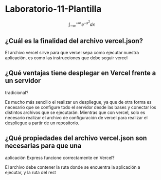 # Laboratorio-11-Plantilla
$$
\int_{-\infty}^{+\infty} e^{-x^{2}}dx
$$

## ¿Cuál es la finalidad del archivo vercel.json?

El archivo vercel sirve para que vercel sepa como ejecutar nuestra aplicación, es como las instrucciones que debe seguir vercel

## ¿Qué ventajas tiene desplegar en Vercel frente a un servidor
tradicional?

Es mucho más sencillo el realizar un despliegue, ya que de otra forma es necesario que se configure
todo el servidor desde las bases y conectar los distintos archivos que se ejecutarán. Mientras
que con vercel, solo es necesario realizar el archivo de configuración de vercel
para realizar el despliegue a partir de un repositorio.

## ¿Qué propiedades del archivo vercel.json son necesarias para que una
aplicación Express funcione correctamente en Vercel?

El archivo debe contener la ruta donde se encuentra la aplicación a ejecutar, y la ruta del rest
